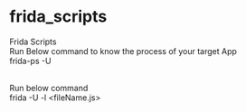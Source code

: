 # frida_scripts
Frida Scripts </br>
Run Below command to know the process of your target App</br>
frida-ps -U</br></br>

Run below command </br>
frida -U -l <fileName.js> <process>
